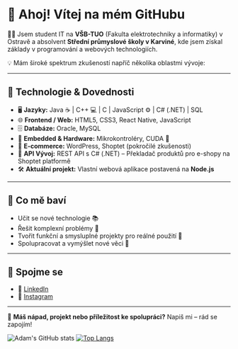 # 👋 Ahoj! Vítej na mém GitHubu

🧑‍💻 Jsem student IT na **VŠB-TUO** (Fakulta elektrotechniky a informatiky) v Ostravě a absolvent **Střední průmyslové školy v Karviné**, kde jsem získal základy v programování a webových technologiích.

💡 Mám široké spektrum zkušeností napříč několika oblastmi vývoje:

---

## 🔧 Technologie & Dovednosti

- 🖥️ **Jazyky:** Java ☕ | C++ 💻 | C | JavaScript ⚙️ | C# (.NET) | SQL  
- 🌐 **Frontend / Web:** HTML5, CSS3, React Native, JavaScript  
- 🗄️ **Databáze:** Oracle, MySQL  
- 🔌 **Embedded & Hardware:** Mikrokontroléry, CUDA 🚀  
- 🛒 **E-commerce:** WordPress, Shoptet (pokročilé zkušenosti)  
- 🔁 **API Vývoj:** REST API s C# (.NET) – Překladač produktů pro e-shopy na Shoptet platformě  
- 🛠️ **Aktuální projekt:** Vlastní webová aplikace postavená na **Node.js**

---

## 🌱 Co mě baví

- Učit se nové technologie 📚  
- Řešit komplexní problémy 🧠  
- Tvořit funkční a smysluplné projekty pro reálné použití 🧩  
- Spolupracovat a vymýšlet nové věci 🤝  

---

## 📲 Spojme se

- 🔗 [LinkedIn](https://www.linkedin.com/in/adam-kostelenec/)  
- 📸 [Instagram](https://www.instagram.com/_kostelenec_adam_/)  


---

💬 **Máš nápad, projekt nebo příležitost ke spolupráci?** Napiš mi – rád se zapojím!

![Adam's GitHub stats](https://github-readme-stats.vercel.app/api?username=AdamKostelenec&show_icons=true&theme=default)
[![Top Langs](https://github-readme-stats.vercel.app/api/top-langs/?username=AdamKostelenec&layout=compact)](https://github.com/AdamKostelenec)

